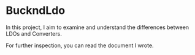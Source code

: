 # BuckndLdo

In this project, I aim to examine and understand the differences between LDOs and Converters. 

For further inspection, you can read the document I wrote. 
